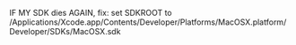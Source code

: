 IF MY SDK dies AGAIN, fix: set SDKROOT to /Applications/Xcode.app/Contents/Developer/Platforms/MacOSX.platform/Developer/SDKs/MacOSX.sdk